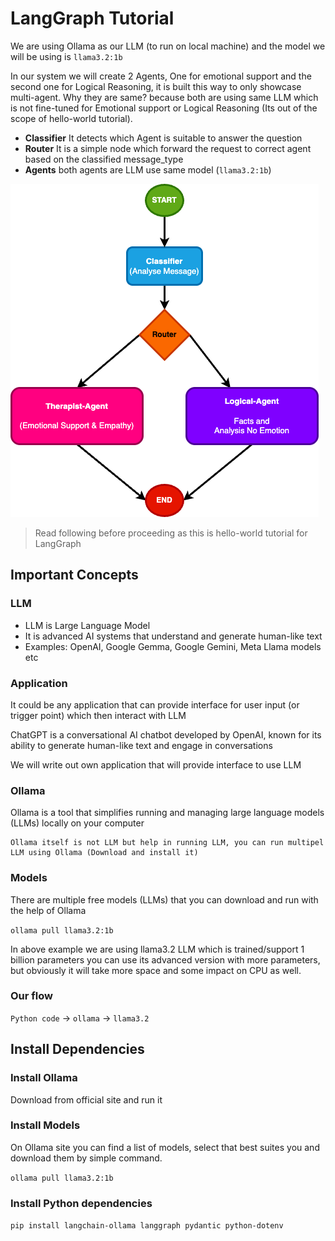 # LangGraph Tutorial

We are using Ollama as our LLM (to run on local machine) and the model we will be using is `llama3.2:1b`

In our system we will create 2 Agents, One for emotional support and the second one for Logical Reasoning, it is built this way to only showcase multi-agent.
Why they are same? because both are using same LLM which is not fine-tuned for Emotional support or Logical Reasoning (Its out of the scope of hello-world tutorial).

* **Classifier** It detects which Agent is suitable to answer the question
* **Router** It is a simple node which forward the request to correct agent based on the classified message_type
* **Agents** both agents are LLM use same model (`llama3.2:1b`)


![LangGraph Flow](flow-lang-graph.png)

> Read following before proceeding as this is hello-world tutorial for LangGraph
## Important Concepts
### LLM
* LLM is Large Language Model
* It is advanced AI systems that understand and generate human-like text 
* Examples: OpenAI, Google Gemma, Google Gemini, Meta Llama models etc

### Application
It could be any application that can provide interface for user input (or trigger point) which then interact with LLM

ChatGPT is a conversational AI chatbot developed by OpenAI, known for its ability to generate human-like text and engage in conversations

We will write out own application that will provide interface to use LLM

### Ollama
Ollama is a tool that simplifies running and managing large language models (LLMs) locally on your computer

    Ollama itself is not LLM but help in running LLM, you can run multipel LLM using Ollama (Download and install it)

### Models
There are multiple free models (LLMs) that you can download and run with the help of Ollama

`ollama pull llama3.2:1b`

In above example we are using llama3.2 LLM which is trained/support 1 billion parameters you can use its advanced version with more parameters, but obviously it will take more space and some impact on CPU as well.


### Our flow

`Python code` -> `ollama` -> `llama3.2`


## Install Dependencies

### Install Ollama
Download from official site and run it

### Install Models
On Ollama site you can find a list of models, select that best suites you and download them by simple command.

`ollama pull llama3.2:1b`

### Install Python dependencies

`pip install langchain-ollama langgraph pydantic python-dotenv`


